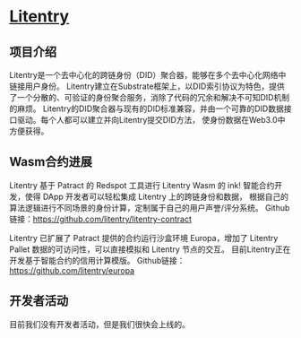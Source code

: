 # [Litentry](https://www.litentry.com/)

## 项目介绍
Litentry是一个去中心化的跨链身份（DID）聚合器，能够在多个去中心化网络中链接用户身份。
Litentry建立在Substrate框架上，以DID索引协议为特色，提供了一个分散的、可验证的身份聚合服务，消除了代码的冗余和解决不可知DID机制的麻烦。
Litentry的DID聚合器与现有的DID标准兼容，并由一个可靠的DID数据接口驱动。每个人都可以建立并向Litentry提交DID方法，
使身份数据在Web3.0中方便获得。

## Wasm合约进展

Litentry 基于 Patract 的 Redspot 工具进行 Litentry Wasm 的 ink! 智能合约开发，使得 DApp 开发者可以轻松集成 Litentry 上的跨链身份和数据，
根据自己的算法逻辑进行不同场景的身份计算，定制属于自己的用户声誉/评分系统。
Github链接：https://github.com/litentry/litentry-contract

Litentry 已扩展了 Patract 提供的合约运行沙盒环境 Europa，增加了 Litentry Pallet 数据的可访问性，可以直接模拟和 Litentry 节点的交互。
目前Litentry正在开发基于智能合约的信用计算模版。
Github链接：https://github.com/litentry/europa

## 开发者活动

目前我们没有开发者活动，但是我们很快会上线的。
